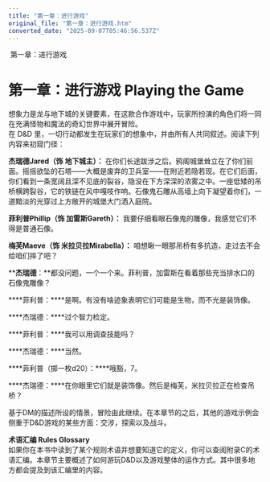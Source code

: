 ```yaml
---
title: "第一章：进行游戏"
original_file: "第一章：进行游戏.htm"
converted_date: "2025-09-07T05:46:56.537Z"
---
```


﻿ 第一章：进行游戏  

# 第一章：进行游戏 Playing the Game

想象力是龙与地下城的关键要素，在这款合作游戏中，玩家所扮演的角色们将一同在充满怪物和魔法的奇幻世界中展开冒险。  
在 D&D 里，一切行动都发生在玩家们的想象中，并由所有人共同叙述。阅读下列内容来初窥门径：

****杰瑞德Jared（饰 地下城主）：**** 在你们长途跋涉之后。鸦阁城堡耸立在了你们前面。摇摇欲坠的石塔——大概是废弃的卫兵室——在附近若隐若现。在它们后面，你们看到一条宽阔且深不见底的裂谷，隐没在下方深深的浓雾之中。一座低矮的吊桥横跨裂谷，它的铁链在风中嘎吱作响。石像鬼石雕从高墙上向下凝望着你们，一道黯淡的光穿过上方敞开的城堡大门洒入庭院。

****菲利普Phillip（饰 加雷斯Gareth）：**** 我要仔细看眼石像鬼的雕像，我感觉它们不得是普通石像。

****梅芙Maeve（饰 米拉贝拉Mirabella）：**** 咱想瞅一眼那吊桥有多抗造，走过去不会给咱们摔了吧？

****杰瑞德**：**都没问题，一个一个来。菲利普，加雷斯在看着那些充当排水口的石像鬼雕像？

****菲利普：****是啊。有没有啥迹象表明它们可能是生物，而不光是装饰像。

****杰瑞德：****过个智力检定。

****菲利普：****我可以用调查技能吗？

****杰瑞德：****当然。

****菲利普（掷一枚d20）：****哦豁，7。

****杰瑞德：****在你眼里它们就是装饰像。然后是梅芙，米拉贝拉正在检查吊桥？

基于DM的描述所设的情景，冒险由此继续。在本章节的之后，其他的游戏示例会侧重于D&D游戏的某些方面：交涉，探索以及战斗。

**术语汇编 Rules Glossary**  
如果你在本书中读到了某个规则术语并想要知道它的定义，你可以查阅附录C的术语汇编。本章节主要概述了如何游玩D&D以及游戏整体的运作方式。其中很多地方都会提及到该汇编里的内容。